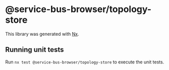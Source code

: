 # @service-bus-browser/topology-store

This library was generated with [Nx](https://nx.dev).

## Running unit tests

Run `nx test @service-bus-browser/topology-store` to execute the unit tests.

